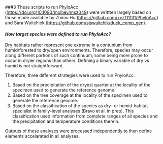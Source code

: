 ###3 These scripts to run PhyloAcc (https://doi.org/10.1093/molbev/msz049) were writtten largely based on those made available by Zhirou Hu (https://github.com/xyz111131/PhyloAcc) and Sara Wuitchick (https://github.com/sjswuitchik/duck_comp_gen).

#### *How target species were defined to run PhyloAcc?*

Dry habitats rather represent one extreme in a contunium from humid/forested to dry/open environments. Therefore, species may occur along different portions of such continuum, some being more prone to occur in dryier regions than others. Defining a binary variable of dry vs humid is not straightforward.

Therefore, three different strategies were used to run PhyloAcc:

1. Based on the precipitation of the dryest quarter at the locality of the specimen used to generate the reference genome.
2. Based on the tree coverage at the locality of the specimen used to generate the reference genome.
3. Based on the classification of the species as dry- or humid-habitat specialist in family-level analyses (Bravo et al. in prep). This classification used information from complete ranges of all species and the precipitation and temperature conditions therein.

Outputs of these analyses were processed independently to then define elements accelarated in all analyses. 
